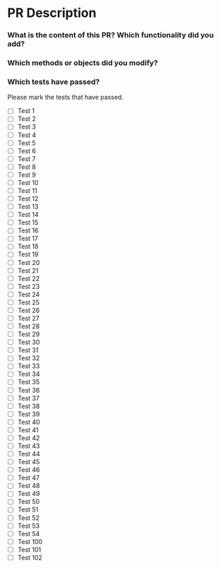 # PR Description
### What is the content of this PR? Which functionality did you add?

### Which methods or objects did you modify?

### Which tests have passed?

Please mark the tests that have passed.

- [ ] Test 1
- [ ] Test 2
- [ ] Test 3
- [ ] Test 4
- [ ] Test 5
- [ ] Test 6
- [ ] Test 7
- [ ] Test 8
- [ ] Test 9
- [ ] Test 10
- [ ] Test 11
- [ ] Test 12
- [ ] Test 13
- [ ] Test 14
- [ ] Test 15
- [ ] Test 16
- [ ] Test 17
- [ ] Test 18
- [ ] Test 19
- [ ] Test 20
- [ ] Test 21
- [ ] Test 22
- [ ] Test 23
- [ ] Test 24
- [ ] Test 25
- [ ] Test 26
- [ ] Test 27
- [ ] Test 28
- [ ] Test 29
- [ ] Test 30
- [ ] Test 31
- [ ] Test 32
- [ ] Test 33
- [ ] Test 34
- [ ] Test 35
- [ ] Test 36
- [ ] Test 37
- [ ] Test 38
- [ ] Test 39
- [ ] Test 40
- [ ] Test 41
- [ ] Test 42
- [ ] Test 43
- [ ] Test 44
- [ ] Test 45
- [ ] Test 46
- [ ] Test 47
- [ ] Test 48
- [ ] Test 49
- [ ] Test 50
- [ ] Test 51
- [ ] Test 52
- [ ] Test 53
- [ ] Test 54
- [ ] Test 100
- [ ] Test 101
- [ ] Test 102

